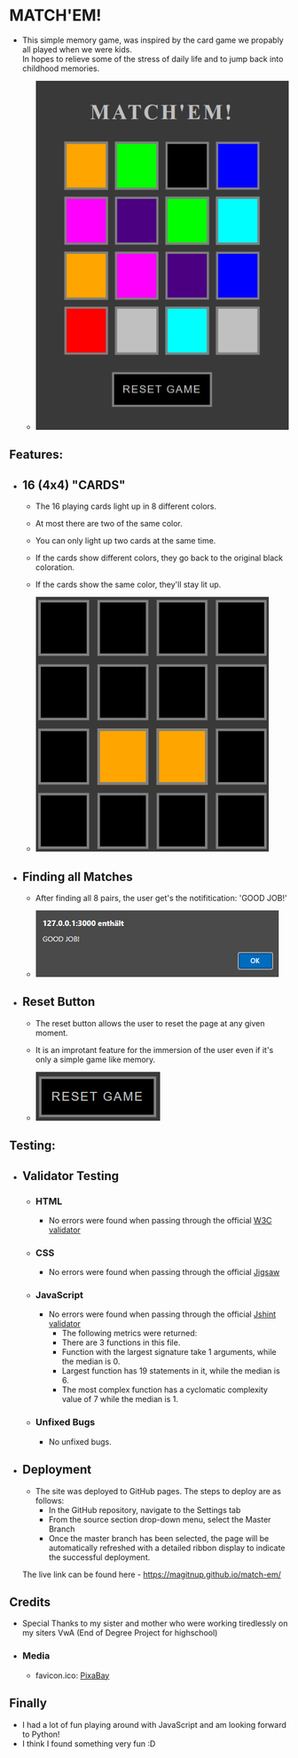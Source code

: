 # MATCH'EM!

- This simple memory game, was inspired by the card game we propably all played when we were kids. <br>
  In hopes to relieve some of the stress of daily life and to jump back into childhood memories.

  - ![P2_Memory](assets/images/P2_Memory.png)

## Features:

- ## 16 (4x4) "CARDS"

  - The 16 playing cards light up in 8 different colors.
  - At most there are two of the same color.
  - You can only light up two cards at the same time.
  - If the cards show different colors, they go back to the original black coloration.
  - If the cards show the same color, they'll stay lit up.<br>

  - ![P2_16_cards.png](assets/images/P2_16_cards.png)

- ## Finding all Matches

  - After finding all 8 pairs, the user get's the notifitication: 'GOOD JOB!'

  - ![P2_Winner.png](assets/images/P2_Winner.png)

- ## Reset Button

  - The reset button allows the user to reset the page at any given moment.
  - It is an improtant feature for the immersion of the user even if it's only a simple game like memory.

  - ![P2_reset_button.png](assets/images/P2_reset_button.png)

## Testing:
- ## Validator Testing

  - ### HTML
    - No errors were found when passing through the official [W3C validator](https://validator.w3.org/nu/?doc=https%3A%2F%2Fmagitnup.github.io%2Fmatch-em%2F)
  - ### CSS
    - No errors were found when passing through the official [Jigsaw](http://jigsaw.w3.org/css-validator/validator?lang=en&profile=css3svg&uri=https%3A%2F%2Fmagitnup.github.io%2Fmatch-em%2F&usermedium=all&vextwarning=&warning=1)
  
  - ### JavaScript
    - No errors were found when passing through the official [Jshint validator](https://jshint.com/)
      - The following metrics were returned: 
      - There are 3 functions in this file.
      - Function with the largest signature take 1 arguments, while the median is 0.
      - Largest function has 19 statements in it, while the median is 6.
      - The most complex function has a cyclomatic complexity value of 7 while the median is 1.

  - ### Unfixed Bugs
    - No unfixed bugs.

- ## Deployment
  - The site was deployed to GitHub pages. The steps to deploy are as follows:
    - In the GitHub repository, navigate to the Settings tab 
    - From the source section drop-down menu, select the Master Branch
    - Once the master branch has been selected, the page will be automatically refreshed with a detailed ribbon display to indicate the successful deployment. 

  The live link can be found here - https://magitnup.github.io/match-em/

## Credits
  - Special Thanks to my sister and mother who were working tiredlessly on my siters VwA (End of Degree Project for highschool)
  - ### Media
    - favicon.ico: [PixaBay](https://pixabay.com/illustrations/question-brain-ideas-brainstorming-2004314/)

## Finally
  - I had a lot of fun playing around with JavaScript and am looking forward to Python!
  - I think I found something very fun :D